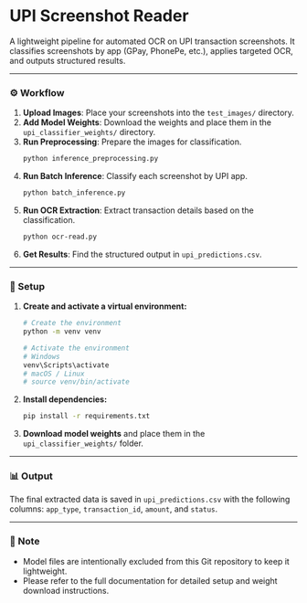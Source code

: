 # UPI Screenshot Reader

A lightweight pipeline for automated OCR on UPI transaction screenshots. It classifies screenshots by app (GPay, PhonePe, etc.), applies targeted OCR, and outputs structured results.

-----

### ⚙️ Workflow

1.  **Upload Images**: Place your screenshots into the `test_images/` directory.
2.  **Add Model Weights**: Download the weights and place them in the `upi_classifier_weights/` directory.
3.  **Run Preprocessing**: Prepare the images for classification.
    ```bash
    python inference_preprocessing.py
    ```
4.  **Run Batch Inference**: Classify each screenshot by UPI app.
    ```bash
    python batch_inference.py
    ```
5.  **Run OCR Extraction**: Extract transaction details based on the classification.
    ```bash
    python ocr-read.py
    ```
6.  **Get Results**: Find the structured output in `upi_predictions.csv`.

-----

### 🚀 Setup

1.  **Create and activate a virtual environment:**

    ```bash
    # Create the environment
    python -m venv venv

    # Activate the environment
    # Windows
    venv\Scripts\activate
    # macOS / Linux
    # source venv/bin/activate
    ```

2.  **Install dependencies:**

    ```bash
    pip install -r requirements.txt
    ```

3.  **Download model weights** and place them in the `upi_classifier_weights/` folder.

-----

### 📊 Output

The final extracted data is saved in `upi_predictions.csv` with the following columns: `app_type`, `transaction_id`, `amount`, and `status`.

-----

### 📝 Note

  * Model files are intentionally excluded from this Git repository to keep it lightweight.
  * Please refer to the full documentation for detailed setup and weight download instructions.
